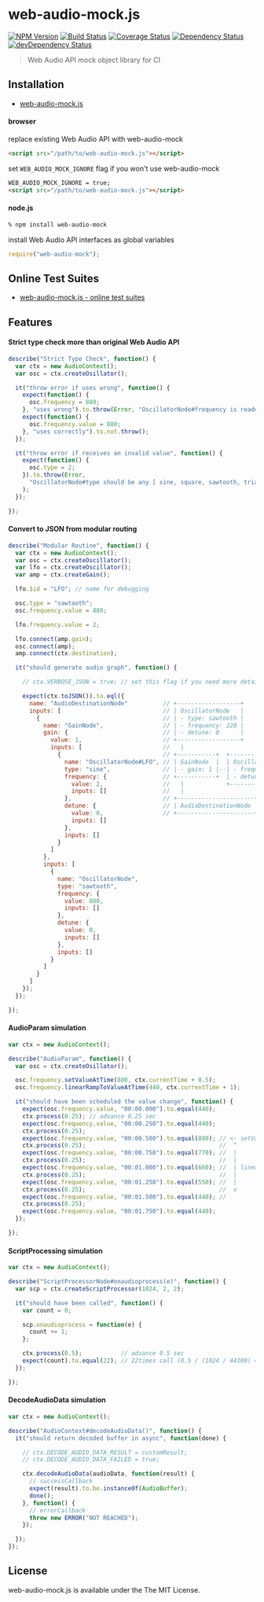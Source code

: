 # web-audio-mock.js
[![NPM Version](http://img.shields.io/npm/v/web-audio-mock.svg?style=flat)](https://www.npmjs.org/package/web-audio-mock)
[![Build Status](http://img.shields.io/travis/mohayonao/web-audio-mock.svg?style=flat)](https://travis-ci.org/mohayonao/web-audio-mock)
[![Coverage Status](http://img.shields.io/coveralls/mohayonao/web-audio-mock.svg?style=flat)](https://coveralls.io/r/mohayonao/web-audio-mock?branch=master)
[![Dependency Status](http://img.shields.io/david/mohayonao/web-audio-mock.svg?style=flat)](https://david-dm.org/mohayonao/web-audio-mock)
[![devDependency Status](http://img.shields.io/david/dev/mohayonao/web-audio-mock.svg?style=flat)](https://david-dm.org/mohayonao/web-audio-mock)

> Web Audio API mock object library for CI

## Installation

  - [web-audio-mock.js](http://mohayonao.github.io/web-audio-mock/web-audio-mock.js)

#### browser

replace existing Web Audio API with web-audio-mock

```html
<script src="/path/to/web-audio-mock.js"></script>
```

set `WEB_AUDIO_MOCK_IGNORE` flag if you won't use web-audio-mock
```html
WEB_AUDIO_MOCK_IGNORE = true;
<script src="/path/to/web-audio-mock.js"></script>
```

#### node.js

```sh
% npm install web-audio-mock
```

install Web Audio API interfaces as global variables

```javascript
require("web-audio-mock");
```

## Online Test Suites

  - [web-audio-mock.js - online test suites](http://mohayonao.github.io/web-audio-mock/)

## Features

#### Strict type check more than original Web Audio API

```javascript
describe("Strict Type Check", function() {
  var ctx = new AudioContext();
  var osc = ctx.createOsillator();

  it("throw error if uses wrong", function() {
    expect(function() {
      osc.frequency = 880;
    }, "uses wrong").to.throw(Error, "OscillatorNode#frequency is readonly");
    expect(function() {
      osc.frequency.value = 880;
    }, "uses correctly").to.not.throw();
  });

  it("throw error if receives an invalid value", function() {
    expect(function() {
      osc.type = 2;
    }).to.throw(Error,
      "OscillatorNode#type should be any [ sine, square, sawtooth, triangle, custom ], but got 2"
    );
  });

});
```

#### Convert to JSON from modular routing

```javascript
describe("Modular Routine", function() {
  var ctx = new AudioContext();
  var osc = ctx.createOscillator();
  var lfo = ctx.createOscillator();
  var amp = ctx.createGain();

  lfo.$id = "LFO"; // name for debugging

  osc.type = "sawtooth";
  osc.frequency.value = 880;

  lfo.frequency.value = 2;

  lfo.connect(amp.gain);
  osc.connect(amp);
  amp.connect(ctx.destination);

  it("should generate audio graph", function() {

    // ctx.VERBOSE_JSON = true; // set this flag if you need more detailed data

    expect(ctx.toJSON()).to.eql({
      name: "AudioDestinationNode"          // +------------------+
      inputs: [                             // | OscillatorNode   |
        {                                   // | - type: sawtooth |
          name: "GainNode",                 // | - frequency: 220 |
          gain: {                           // | - detune: 0      |
            value: 1,                       // +------------------+
            inputs: [                       //   |
              {                             // +-----------+  +--------------------+
                name: "OscillatorNode#LFO", // | GainNode  |  | OscillatorNode#LFO |
                type: "sine",               // | - gain: 1 |--| - frequency: 2     |
                frequency: {                // +-----------+  | - detune: 0        |
                  value: 2,                 //   |            +--------------------+
                  inputs: []                //   |
                },                          // +----------------------+
                detune: {                   // | AudioDestinationNode |
                  value: 0,                 // +----------------------+
                  inputs: []
                },
                inputs: []
              }
            ]
          },
          inputs: [
            {
              name: "OscillatorNode",
              type: "sawtooth",
              frequency: {
                value: 880,
                inputs: []
              },
              detune: {
                value: 0,
                inputs: []
              },
              inputs: []
            }
          ]
        }
      ]
    });
  });

});
```

#### AudioParam simulation

```javascript
var ctx = new AudioContext();

describe("AudioParam", function() {
  var osc = ctx.createOsillator();

  osc.frequency.setValueAtTime(880, ctx.currentTime + 0.5);
  osc.frequency.linearRampToValueAtTime(440, ctx.currentTime + 1);

  it("should have been scheduled the value change", function() {
    expect(osc.frequency.value, "00:00.000").to.equal(440);
    ctx.process(0.25); // advance 0.25 sec
    expect(osc.frequency.value, "00:00.250").to.equal(440);
    ctx.process(0.25);
    expect(osc.frequency.value, "00:00.500").to.equal(880); // <- setValueAtTime
    ctx.process(0.25);                                      //  ^
    expect(osc.frequency.value, "00:00.750").to.equal(770); //  |
    ctx.process(0.25);                                      //  |
    expect(osc.frequency.value, "00:01.000").to.equal(660); //  | linearRampToValueAtTime
    ctx.process(0.25);                                      //  |
    expect(osc.frequency.value, "00:01.250").to.equal(550); //  |
    ctx.process(0.25);                                      //  v
    expect(osc.frequency.value, "00:01.500").to.equal(440); //
    ctx.process(0.25);
    expect(osc.frequency.value, "00:01.750").to.equal(440);
  });

});
```

#### ScriptProcessing simulation

```javascript
var ctx = new AudioContext();

describe("ScriptProcessorNode#onaudioprocess(e)", function() {
  var scp = ctx.createScriptProcessor(1024, 2, 2);

  it("should have been called", function() {
    var count = 0;

    scp.onaudioprocess = function(e) {
      count += 1;
    };

    ctx.process(0.5);           // advance 0.5 sec
    expect(count).to.equal(22); // 22times call (0.5 / (1024 / 44100) = 21.5332)
  });

});
```

#### DecodeAudioData simulation

```javascript
var ctx = new AudioContext();

describe("AudioContext#decodeAudioData()", function() {
  it("should return decoded buffer in async", function(done) {

    // ctx.DECODE_AUDIO_DATA_RESULT = customResult;
    // ctx.DECODE_AUDIO_DATA_FAILED = true;

    ctx.decodeAudioData(audioData, function(result) {
      // successCallback
      expect(result).to.be.instanceOf(AudioBuffer);
      done();
    }, function() {
      // errorCallback
      throw new ERROR("NOT REACHED");
    });

  });
});
```

## License

web-audio-mock.js is available under the The MIT License.
